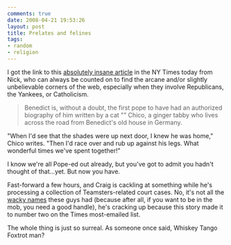 ```yaml
---
comments: true
date: 2008-04-21 19:53:26
layout: post
title: Prelates and felines
tags:
- random
- religion
---
```


I got the link to this [absolutely insane article](http://www.nytimes.com/2008/04/21/us/nationalspecial2/21cats.html?_r=1&ref=nyregion&oref=slogin) in the NY Times today from Nick, who can always be counted on to find the arcane and/or slightly unbelievable corners of the web, especially when they involve Republicans, the Yankees, or Catholicism.


> Benedict is, without a doubt, the first pope to have had an authorized biography of him written by a cat "” Chico, a ginger tabby who lives across the road from Benedict's old house in Germany.

"When I'd see that the shades were up next door, I knew he was home," Chico writes. "Then I'd race over and rub up against his legs. What wonderful times we've spent together!"
<!-- more -->

I know we're all Pope-ed out already, but you've got to admit you hadn't thought of that...yet.  But now you have.

Fast-forward a few hours, and Craig is cackling at something while he's processing a collection of Teamsters-related court cases.  No, it's not all the [wacky names](http://hungryghoast.tumblr.com/post/32444811) these guys had (because after all, if you want to be in the mob, you need a good handle), he's cracking up because this story made it to number two on the Times most-emailed list.

The whole thing is just so surreal.  As someone once said, Whiskey Tango Foxtrot man?
